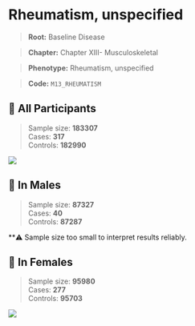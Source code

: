 # Rheumatism, unspecified

> **Root:** Baseline Disease  

> **Chapter:** Chapter XIII- Musculoskeletal  

> **Phenotype:** Rheumatism, unspecified  

> **Code:** `M13_RHEUMATISM`

## 🧪 All Participants  
> Sample size: **183307**  
> Cases: **317**  
> Controls: **182990**
<img src="/Disease/Figures/ALL/Incidence/M13_RHEUMATISM.png"/>
<CsvTable src="/Disease/Data/ALL/Incidence/COX_M13_RHEUMATISM.csv" label="🔍 View full results" />

## 👨 In Males  
> Sample size: **87327**  
> Cases: **40**  
> Controls: **87287**

**⚠️ Sample size too small to interpret results reliably.


## 👩 In Females  
> Sample size: **95980**  
> Cases: **277**  
> Controls: **95703**
<img src="/Disease/Figures/Female/Incidence/M13_RHEUMATISM.png"/>
<CsvTable src="/Disease/Data/Female/Incidence/COX_M13_RHEUMATISM.csv" label="🔍 View full results" />
